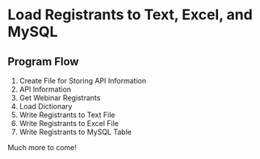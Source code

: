 # Load Registrants to Text, Excel, and MySQL 

## Program Flow
1. Create File for Storing API Information
2. API Information
3. Get Webinar Registrants
4. Load Dictionary
5. Write Registrants to Text File
6. Write Registrants to Excel File
7. Write Registrants to MySQL Table

Much more to come!



